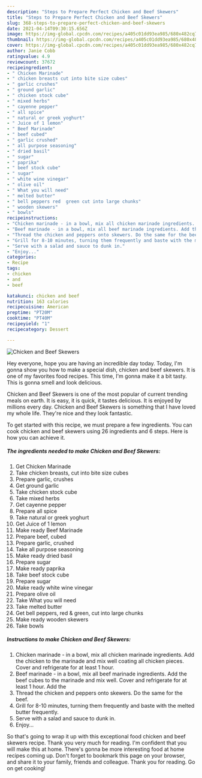 ```yaml
---
description: "Steps to Prepare Perfect Chicken and Beef Skewers"
title: "Steps to Prepare Perfect Chicken and Beef Skewers"
slug: 368-steps-to-prepare-perfect-chicken-and-beef-skewers
date: 2021-04-14T09:30:15.656Z
image: https://img-global.cpcdn.com/recipes/a405c01dd93ea985/680x482cq70/chicken-and-beef-skewers-recipe-main-photo.jpg
thumbnail: https://img-global.cpcdn.com/recipes/a405c01dd93ea985/680x482cq70/chicken-and-beef-skewers-recipe-main-photo.jpg
cover: https://img-global.cpcdn.com/recipes/a405c01dd93ea985/680x482cq70/chicken-and-beef-skewers-recipe-main-photo.jpg
author: Janie Cobb
ratingvalue: 4.9
reviewcount: 37672
recipeingredient:
- " Chicken Marinade"
- " chicken breasts cut into bite size cubes"
- " garlic crushes"
- " ground garlic"
- " chicken stock cube"
- " mixed herbs"
- " cayenne pepper"
- " all spice"
- " natural or greek yoghurt"
- " Juice of 1 lemon"
- " Beef Marinade"
- " beef cubed"
- " garlic crushed"
- " all purpose seasoning"
- " dried basil"
- " sugar"
- " paprika"
- " beef stock cube"
- " sugar"
- " white wine vinegar"
- " olive oil"
- " What you will need"
- " melted butter"
- " bell peppers red  green cut into large chunks"
- " wooden skewers"
- " bowls"
recipeinstructions:
- "Chicken marinade - in a bowl, mix all chicken marinade ingredients. Add the chicken to the marinade and mix well coating all chicken pieces. Cover and refrigerate for at least 1 hour."
- "Beef marinade - in a bowl, mix all beef marinade ingredients. Add the beef cubes to the marinade and mix well. Cover and refrigerate for at least 1 hour. Add the"
- "Thread the chicken and peppers onto skewers. Do the same for the beef."
- "Grill for 8-10 minutes, turning them frequently and baste with the melted butter frequently."
- "Serve with a salad and sauce to dunk in."
- "Enjoy..."
categories:
- Recipe
tags:
- chicken
- and
- beef

katakunci: chicken and beef 
nutrition: 163 calories
recipecuisine: American
preptime: "PT20M"
cooktime: "PT40M"
recipeyield: "1"
recipecategory: Dessert

---
```



![Chicken and Beef Skewers](https://img-global.cpcdn.com/recipes/a405c01dd93ea985/680x482cq70/chicken-and-beef-skewers-recipe-main-photo.jpg)

Hey everyone, hope you are having an incredible day today. Today, I'm gonna show you how to make a special dish, chicken and beef skewers. It is one of my favorites food recipes. This time, I'm gonna make it a bit tasty. This is gonna smell and look delicious.

Chicken and Beef Skewers is one of the most popular of current trending meals on earth. It is easy, it is quick, it tastes delicious. It is enjoyed by millions every day. Chicken and Beef Skewers is something that I have loved my whole life. They're nice and they look fantastic.




To get started with this recipe, we must prepare a few ingredients. You can cook chicken and beef skewers using 26 ingredients and 6 steps. Here is how you can achieve it.

<!--inarticleads1-->

##### The ingredients needed to make Chicken and Beef Skewers:

1. Get  Chicken Marinade
1. Take  chicken breasts, cut into bite size cubes
1. Prepare  garlic, crushes
1. Get  ground garlic
1. Take  chicken stock cube
1. Take  mixed herbs
1. Get  cayenne pepper
1. Prepare  all spice
1. Take  natural or greek yoghurt
1. Get  Juice of 1 lemon
1. Make ready  Beef Marinade
1. Prepare  beef, cubed
1. Prepare  garlic, crushed
1. Take  all purpose seasoning
1. Make ready  dried basil
1. Prepare  sugar
1. Make ready  paprika
1. Take  beef stock cube
1. Prepare  sugar
1. Make ready  white wine vinegar
1. Prepare  olive oil
1. Take  What you will need
1. Take  melted butter
1. Get  bell peppers, red &amp; green, cut into large chunks
1. Make ready  wooden skewers
1. Take  bowls




<!--inarticleads2-->

##### Instructions to make Chicken and Beef Skewers:

1. Chicken marinade - in a bowl, mix all chicken marinade ingredients. Add the chicken to the marinade and mix well coating all chicken pieces. Cover and refrigerate for at least 1 hour.
1. Beef marinade - in a bowl, mix all beef marinade ingredients. Add the beef cubes to the marinade and mix well. Cover and refrigerate for at least 1 hour. Add the
1. Thread the chicken and peppers onto skewers. Do the same for the beef.
1. Grill for 8-10 minutes, turning them frequently and baste with the melted butter frequently.
1. Serve with a salad and sauce to dunk in.
1. Enjoy...




So that's going to wrap it up with this exceptional food chicken and beef skewers recipe. Thank you very much for reading. I'm confident that you will make this at home. There's gonna be more interesting food at home recipes coming up. Don't forget to bookmark this page on your browser, and share it to your family, friends and colleague. Thank you for reading. Go on get cooking!
